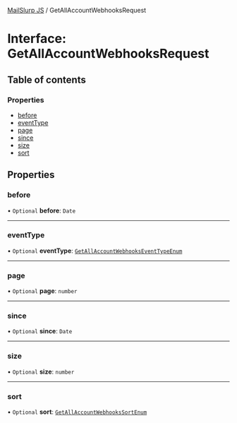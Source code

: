[MailSlurp JS](../README.md) / GetAllAccountWebhooksRequest

# Interface: GetAllAccountWebhooksRequest

## Table of contents

### Properties

- [before](GetAllAccountWebhooksRequest.md#before)
- [eventType](GetAllAccountWebhooksRequest.md#eventtype)
- [page](GetAllAccountWebhooksRequest.md#page)
- [since](GetAllAccountWebhooksRequest.md#since)
- [size](GetAllAccountWebhooksRequest.md#size)
- [sort](GetAllAccountWebhooksRequest.md#sort)

## Properties

### before

• `Optional` **before**: `Date`

___

### eventType

• `Optional` **eventType**: [`GetAllAccountWebhooksEventTypeEnum`](../enums/GetAllAccountWebhooksEventTypeEnum.md)

___

### page

• `Optional` **page**: `number`

___

### since

• `Optional` **since**: `Date`

___

### size

• `Optional` **size**: `number`

___

### sort

• `Optional` **sort**: [`GetAllAccountWebhooksSortEnum`](../enums/GetAllAccountWebhooksSortEnum.md)
